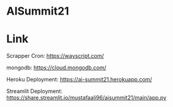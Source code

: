 # AISummit21

# Link

Scrapper Cron: https://wayscript.com/

mongodb: https://cloud.mongodb.com/

Heroku Deployment: https://ai-summit21.herokuapp.com/

Streamlit Deployment: https://share.streamlit.io/mustafaali96/aisummit21/main/app.py

